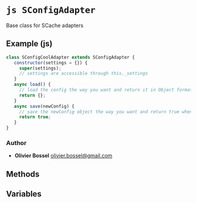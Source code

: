 


<!-- @namespace    sugar.js.config.adapters -->
<!-- @name    SConfigAdapter -->

# ```js SConfigAdapter ```


Base class for SCache adapters



## Example (js)

```js
class SConfigCoolAdapter extends SConfigAdapter {
   constructor(settings = {}) {
     super(settings);
     // settings are accessible through this._settings
   }
   async load() {
     // load the config the way you want and return it in Object format
     return {};
   }
   async save(newConfig) {
     // save the newConfig object the way you want and return true when all it ok
     return true;
   }
}
```


### Author
- **Olivier Bossel** <a href="mailto:olivier.bossel@gmail.com">olivier.bossel@gmail.com</a> 


## Methods



## Variables



